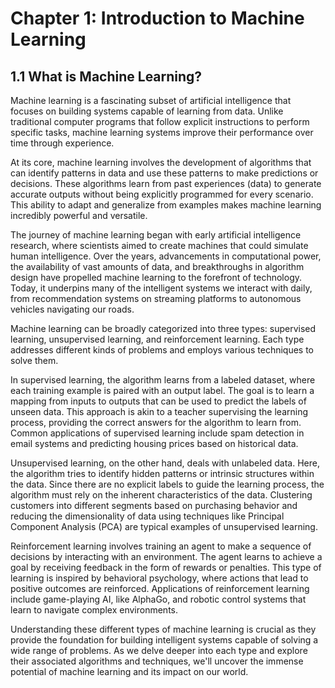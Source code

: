 # Chapter 1: Introduction to Machine Learning

## 1.1 What is Machine Learning?

Machine learning is a fascinating subset of artificial intelligence that focuses on building systems capable of learning from data. Unlike traditional computer programs that follow explicit instructions to perform specific tasks, machine learning systems improve their performance over time through experience.

At its core, machine learning involves the development of algorithms that can identify patterns in data and use these patterns to make predictions or decisions. These algorithms learn from past experiences (data) to generate accurate outputs without being explicitly programmed for every scenario. This ability to adapt and generalize from examples makes machine learning incredibly powerful and versatile.

The journey of machine learning began with early artificial intelligence research, where scientists aimed to create machines that could simulate human intelligence. Over the years, advancements in computational power, the availability of vast amounts of data, and breakthroughs in algorithm design have propelled machine learning to the forefront of technology. Today, it underpins many of the intelligent systems we interact with daily, from recommendation systems on streaming platforms to autonomous vehicles navigating our roads.

Machine learning can be broadly categorized into three types: supervised learning, unsupervised learning, and reinforcement learning. Each type addresses different kinds of problems and employs various techniques to solve them.

In supervised learning, the algorithm learns from a labeled dataset, where each training example is paired with an output label. The goal is to learn a mapping from inputs to outputs that can be used to predict the labels of unseen data. This approach is akin to a teacher supervising the learning process, providing the correct answers for the algorithm to learn from. Common applications of supervised learning include spam detection in email systems and predicting housing prices based on historical data.

Unsupervised learning, on the other hand, deals with unlabeled data. Here, the algorithm tries to identify hidden patterns or intrinsic structures within the data. Since there are no explicit labels to guide the learning process, the algorithm must rely on the inherent characteristics of the data. Clustering customers into different segments based on purchasing behavior and reducing the dimensionality of data using techniques like Principal Component Analysis (PCA) are typical examples of unsupervised learning.

Reinforcement learning involves training an agent to make a sequence of decisions by interacting with an environment. The agent learns to achieve a goal by receiving feedback in the form of rewards or penalties. This type of learning is inspired by behavioral psychology, where actions that lead to positive outcomes are reinforced. Applications of reinforcement learning include game-playing AI, like AlphaGo, and robotic control systems that learn to navigate complex environments.

Understanding these different types of machine learning is crucial as they provide the foundation for building intelligent systems capable of solving a wide range of problems. As we delve deeper into each type and explore their associated algorithms and techniques, we'll uncover the immense potential of machine learning and its impact on our world.